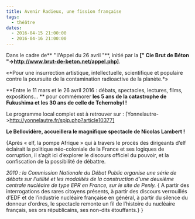 ```yaml
---
title: Avenir Radieux, une fission française
tags: 
  - théâtre
dates:
  - 2016-04-15 21:00:00
  - 2016-04-16 21:00:00
---
```


Dans le cadre de** " l'Appel du 26 avril "**, initié par la **[" Cie Brut de Béton "->http://www.brut-de-beton.net/appel.php]**.

<quote>
«*Pour une insurrection artistique, intellectuelle, scientifique et populaire contre la poursuite de la contamination radioactive de la planète.*»</quote>

**Entre le 11 mars et le 26 avril 2016 : débats, spectacles, lectures, films, expositions... ** pour commémorer **les 5 ans de la catastrophe de Fukushima et les 30 ans de celle de Tchernobyl !**

Le programme local complet est à retrouver sur : [Yonnelautre->http://yonnelautre.fr/spip.php?article10377]

**Le Bellovidère, accueillera le magnifique spectacle de Nicolas Lambert !**

{Après « elf, la pompe Afrique » qui à travers le procès des dirigeants d’elf éclairait la politique néo-coloniale de la France et ses logiques de corruption, il s’agit ici d’explorer le discours officiel du pouvoir, et la confiscation de la possibilité de débattre.

*2010 : la Commission Nationale du Débat Public organise une série de débats sur l'utilité et les modalités de la construction d'une deuxième centrale nucléaire de type EPR en France, sur le site de Penly.*
{
A partir des interrogations des rares citoyens présents, à partir des discours verrouillés d’EDF et de l’industrie nucléaire française en général, à partir du silence du donneur d’ordres, le spectacle remonte un fil de l’histoire du nucléaire français, ses ors républicains, ses non-dits étouffants.} } 
